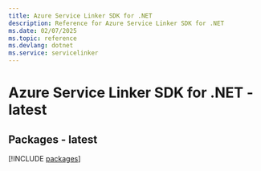 ```yaml
---
title: Azure Service Linker SDK for .NET
description: Reference for Azure Service Linker SDK for .NET
ms.date: 02/07/2025
ms.topic: reference
ms.devlang: dotnet
ms.service: servicelinker
---
```

# Azure Service Linker SDK for .NET - latest
## Packages - latest
[!INCLUDE [packages](service-linker-index.md)]